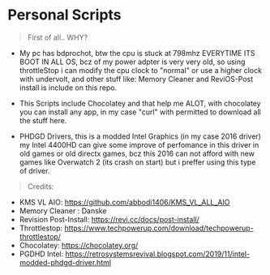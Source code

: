# Personal Scripts

> First of all.. WHY? 

- My pc has bdprochot, btw the cpu is stuck at 798mhz EVERYTIME ITS BOOT IN ALL OS, bcz of my power adpter is very very old, so using throttleStop i can modify the cpu clock to "normal" or use a higher clock with undervolt, and other stuff like: Memory Cleaner and ReviOS-Post install is include on this repo.

- This Scripts include Chocolatey and that help me ALOT, with chocolatey you can install any app, in my case "curl" with permitted to download all the stuff here.

- PHDGD Drivers, this is a modded Intel Graphics (in my case 2016 driver) my Intel 4400HD can give some improve of perfomance in this driver in old games or old directx games, bcz this 2016 can not afford with new games like Overwatch 2 (its crash on start) but i preffer using this type of driver.

> Credits: 
- KMS VL AIO: https://github.com/abbodi1406/KMS_VL_ALL_AIO
- Memory Cleaner : Danske 
- Revision Post-Install: https://revi.cc/docs/post-install/
- Throttlestop: https://www.techpowerup.com/download/techpowerup-throttlestop/
- Chocolatey: https://chocolatey.org/
- PGDHD Intel: https://retrosystemsrevival.blogspot.com/2019/11/intel-modded-phdgd-driver.html
